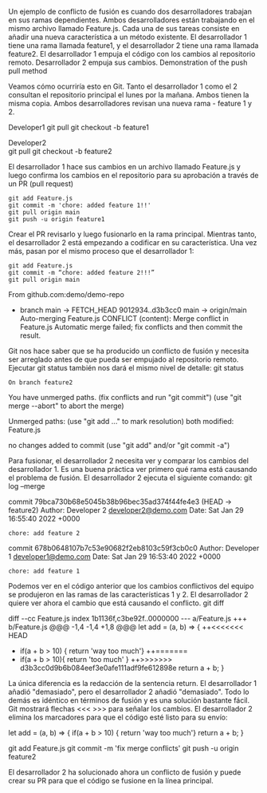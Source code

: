 Un ejemplo de conflicto de fusión es cuando dos desarrolladores trabajan en sus ramas dependientes. Ambos desarrolladores están trabajando en el mismo archivo llamado Feature.js. Cada una de sus tareas consiste en añadir una nueva característica a un método existente. El desarrollador 1 tiene una rama llamada feature1, y el desarrollador 2 tiene una rama llamada feature2. 
El desarrollador 1 empuja el código con los cambios al repositorio remoto. Desarrollador 2 empuja sus cambios.
 Demonstration of the push pull method

Veamos cómo ocurriría esto en Git. Tanto el desarrollador 1 como el 2 consultan el repositorio principal el lunes por la mañana. Ambos tienen la misma copia. Ambos desarrolladores revisan una nueva rama - feature 1 y 2.


Developer1
git pull
git checkout -b feature1

Developer2    
git pull
git checkout -b feature2

El desarrollador 1 hace sus cambios en un archivo llamado Feature.js y luego confirma los cambios en el repositorio para su aprobación a través de un PR (pull request)

    git add Feature.js
    git commit -m 'chore: added feature 1!!'
    git pull origin main
    git push -u origin feature1

Crear el PR revisarlo y luego fusionarlo en la rama principal. 
Mientras tanto, el desarrollador 2 está empezando a codificar en su característica. Una vez más, pasan por el mismo proceso que el desarrollador 1:

    git add Feature.js
    git commit -m “chore: added feature 2!!!”
    git pull origin main
 
From github.com:demo/demo-repo
 * branch            main       -> FETCH_HEAD
   9012934..d3b3cc0  main       -> origin/main
Auto-merging Feature.js
CONFLICT (content): Merge conflict in Feature.js
Automatic merge failed; fix conflicts and then commit the result.

Git nos hace saber que se ha producido un conflicto de fusión y necesita ser arreglado antes de que pueda ser empujado al repositorio remoto. Ejecutar git status también nos dará el mismo nivel de detalle:
git status

    On branch feature2
You have unmerged paths.
  (fix conflicts and run "git commit")
  (use "git merge --abort" to abort the merge)

Unmerged paths:
  (use "git add <file>..." to mark resolution)
        both modified:   Feature.js

no changes added to commit (use "git add" and/or "git commit -a")

Para fusionar, el desarrollador 2 necesita ver y comparar los cambios del desarrollador 1. Es una buena práctica ver primero qué rama está causando el problema de fusión. El desarrollador 2 ejecuta el siguiente comando:
git log –merge

commit 79bca730b68e5045b38b96bec35ad374f44fe4e3 (HEAD -> feature2)
Author: Developer 2 
<developer2@demo.com>
Date:   Sat Jan 29 16:55:40 2022 +0000

    chore: add feature 2

commit 678b0648107b7c53e90682f2eb8103c59f3cb0c0
Author: Developer 1 
<developer1@demo.com>
Date:   Sat Jan 29 16:53:40 2022 +0000

    chore: add feature 1

Podemos ver en el código anterior que los cambios conflictivos del equipo se produjeron en las ramas de las características 1 y 2. El desarrollador 2 quiere ver ahora el cambio que está causando el conflicto.
git diff
 
diff --cc Feature.js
index 1b1136f,c3be92f..0000000
--- a/Feature.js
+++ b/Feature.js
@@@ -1,4 -1,4 +1,8 @@@
  let add = (a, b) => {
++<<<<<<< HEAD
 +  if(a + b > 10) { return 'way too much'}
++=======
+   if(a + b > 10){ return 'too much' }
++>>>>>>> d3b3cc0d9b6b084eef3e0afe111adf9fe612898e
    return a + b;
  }

La única diferencia es la redacción de la sentencia return. El desarrollador 1 añadió "demasiado", pero el desarrollador 2 añadió "demasiado". Todo lo demás es idéntico en términos de fusión y es una solución bastante fácil. Git mostrará flechas <<< >>> para señalar los cambios. El desarrollador 2 elimina los marcadores para que el código esté listo para su envío:

let add = (a, b) => {
  if(a + b > 10) { return 'way too much'}
  return a + b;
}

 git add Feature.js
 git commit -m 'fix merge conflicts'
 git push -u origin feature2

El desarrollador 2 ha solucionado ahora un conflicto de fusión y puede crear su PR para que el código se fusione en la línea principal.

